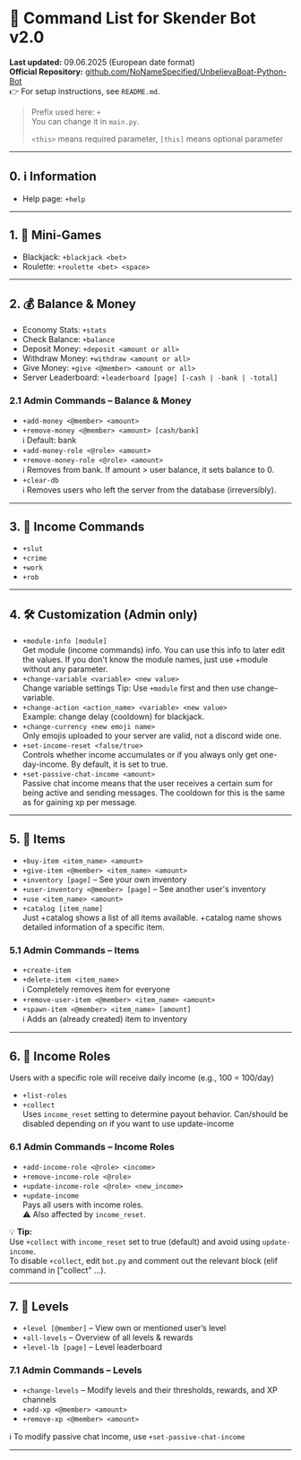 # 📜 Command List for Skender Bot v2.0

**Last updated:** 09.06.2025 (European date format)  
**Official Repository:** [github.com/NoNameSpecified/UnbelievaBoat-Python-Bot](https://github.com/NoNameSpecified/UnbelievaBoat-Python-Bot)  
👉 For setup instructions, see `README.md`.

> Prefix used here: `+`  
> You can change it in `main.py`.
>
> `<this>` means required parameter, `[this]` means optional parameter
>

---

## 0. ℹ️ Information

- Help page: `+help`

---

## 1. 🎲 Mini-Games

- Blackjack: `+blackjack <bet>`
- Roulette: `+roulette <bet> <space>`

---

## 2. 💰 Balance & Money

- Economy Stats: `+stats`
- Check Balance: `+balance`
- Deposit Money: `+deposit <amount or all>`
- Withdraw Money: `+withdraw <amount or all>`
- Give Money: `+give <@member> <amount or all>`
- Server Leaderboard: `+leaderboard [page] [-cash | -bank | -total]`

### 2.1 Admin Commands – Balance & Money

- `+add-money <@member> <amount>`
- `+remove-money <@member> <amount> [cash/bank]`  
  ℹ️ Default: bank
- `+add-money-role <@role> <amount>`
- `+remove-money-role <@role> <amount>`  
  ℹ️ Removes from bank. If amount > user balance, it sets balance to 0.
- `+clear-db`  
  ℹ️ Removes users who left the server from the database (irreversibly).

---

## 3. 💼 Income Commands

- `+slut`
- `+crime`
- `+work`
- `+rob`

---

## 4. 🛠️ Customization (Admin only)

- `+module-info [module]`  
  Get module (income commands) info. You can use this info to later edit the values.
  If you don't know the module names, just use +module without any parameter.
- `+change-variable <variable> <new value>`  
  Change variable settings
  Tip: Use `+module` first and then use change-variable.
- `+change-action <action_name> <variable> <new value>`  
  Example: change delay (cooldown) for blackjack.
- `+change-currency <new emoji name>`  
  Only emojis uploaded to your server are valid, not a discord wide one.
- `+set-income-reset <false/true>`  
  Controls whether income accumulates or if you always only get one-day-income. 
  By default, it is set to true.
- `+set-passive-chat-income <amount>`  
  Passive chat income means that the user receives a certain sum for being active and sending messages.
  The cooldown for this is the same as for gaining xp per message.

---

## 5. 🎁 Items

- `+buy-item <item_name> <amount>`
- `+give-item <@member> <item_name> <amount>`
- `+inventory [page]` – See your own inventory
- `+user-inventory <@member> [page]` – See another user's inventory
- `+use <item_name> <amount>`
- `+catalog [item_name]`  
  Just +catalog shows a list of all items available.
  +catalog name shows detailed information of a specific item.

### 5.1 Admin Commands – Items

- `+create-item`
- `+delete-item <item_name>`  
  ℹ️ Completely removes item for everyone
- `+remove-user-item <@member> <item_name> <amount>`
- `+spawn-item <@member> <item_name> [amount]`  
  ℹ️ Adds an (already created) item to inventory

---

## 6. 👥 Income Roles

Users with a specific role will receive daily income (e.g., 100 = 100/day)

- `+list-roles`
- `+collect`  
  Uses `income_reset` setting to determine payout behavior.
  Can/should be disabled depending on if you want to use update-income

### 6.1 Admin Commands – Income Roles

- `+add-income-role <@role> <income>`
- `+remove-income-role <@role>`
- `+update-income-role <@role> <new_income>`
- `+update-income`  
  Pays all users with income roles.  
  ⚠️ Also affected by `income_reset`.

💡 **Tip:**  
Use `+collect` with `income_reset` set to true (default) and avoid using `update-income`.  
To disable `+collect`, edit `bot.py` and comment out the relevant block (elif command in ["collect" ...).

---

## 7. 🧬 Levels

- `+level [@member]` – View own or mentioned user’s level
- `+all-levels` – Overview of all levels & rewards
- `+level-lb [page]` – Level leaderboard

### 7.1 Admin Commands – Levels

- `+change-levels` – Modify levels and their thresholds, rewards, and XP channels
- `+add-xp <@member> <amount>`
- `+remove-xp <@member> <amount>`

ℹ️ To modify passive chat income, use `+set-passive-chat-income`

---
